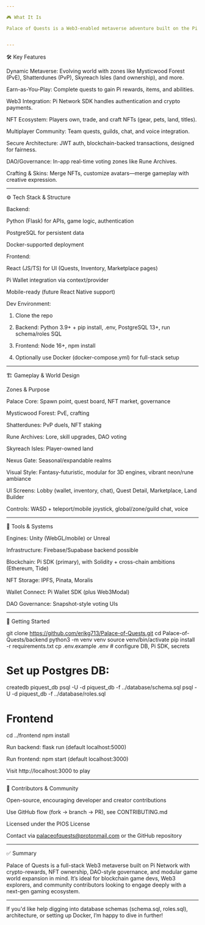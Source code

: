 ```yaml
---

🎮 What It Is

Palace of Quests is a Web3-enabled metaverse adventure built on the Pi Network. Players explore zones, complete quests, level up avatars, trade NFTs, and earn Pi tokens through secure, decentralized transactions .


---
```


🛠 Key Features

Dynamic Metaverse: Evolving world with zones like Mysticwood Forest (PvE), Shatterdunes (PvP), Skyreach Isles (land ownership), and more.

Earn-as-You-Play: Complete quests to gain Pi rewards, items, and abilities.

Web3 Integration: Pi Network SDK handles authentication and crypto payments.

NFT Ecosystem: Players own, trade, and craft NFTs (gear, pets, land, titles).

Multiplayer Community: Team quests, guilds, chat, and voice integration.

Secure Architecture: JWT auth, blockchain-backed transactions, designed for fairness.

DAO/Governance: In-app real-time voting zones like Rune Archives.

Crafting & Skins: Merge NFTs, customize avatars—merge gameplay with creative expression.



---

⚙️ Tech Stack & Structure

Backend:

Python (Flask) for APIs, game logic, authentication

PostgreSQL for persistent data

Docker-supported deployment


Frontend:

React (JS/TS) for UI (Quests, Inventory, Marketplace pages)

Pi Wallet integration via context/provider

Mobile-ready (future React Native support)


Dev Environment:

1. Clone the repo


2. Backend: Python 3.9+ + pip install, .env, PostgreSQL 13+, run schema/roles SQL


3. Frontend: Node 16+, npm install


4. Optionally use Docker (docker-compose.yml) for full-stack setup  




---

🏗 Gameplay & World Design

Zones & Purpose

Palace Core: Spawn point, quest board, NFT market, governance

Mysticwood Forest: PvE, crafting

Shatterdunes: PvP duels, NFT staking

Rune Archives: Lore, skill upgrades, DAO voting

Skyreach Isles: Player-owned land

Nexus Gate: Seasonal/expandable realms


Visual Style: Fantasy-futuristic, modular for 3D engines, vibrant neon/rune ambiance

UI Screens: Lobby (wallet, inventory, chat), Quest Detail, Marketplace, Land Builder

Controls: WASD + teleport/mobile joystick, global/zone/guild chat, voice



---

🧱 Tools & Systems

Engines: Unity (WebGL/mobile) or Unreal

Infrastructure: Firebase/Supabase backend possible

Blockchain: Pi SDK (primary), with Solidity + cross-chain ambitions (Ethereum, Tide)

NFT Storage: IPFS, Pinata, Moralis

Wallet Connect: Pi Wallet SDK (plus Web3Modal)

DAO Governance: Snapshot-style voting UIs



---

🔄 Getting Started

git clone https://github.com/erikg713/Palace-of-Quests.git
cd Palace-of-Quests/backend
python3 -m venv venv
source venv/bin/activate
pip install -r requirements.txt
cp .env.example .env  # configure DB, Pi SDK, secrets

# Set up Postgres DB:
createdb piquest_db
psql -U <user> -d piquest_db -f ../database/schema.sql
psql -U <user> -d piquest_db -f ../database/roles.sql

# Frontend
cd ../frontend
npm install

Run backend: flask run (default localhost:5000)

Run frontend: npm start (default localhost:3000)

Visit http://localhost:3000 to play 



---

👥 Contributors & Community

Open-source, encouraging developer and creator contributions

Use GitHub flow (fork → branch → PR), see CONTRIBUTING.md

Licensed under the PIOS License


Contact via palaceofquests@protonmail.com or the GitHub repository  


---

✅ Summary

Palace of Quests is a full-stack Web3 metaverse built on Pi Network with crypto-rewards, NFT ownership, DAO-style governance, and modular game world expansion in mind. It’s ideal for blockchain game devs, Web3 explorers, and community contributors looking to engage deeply with a next-gen gaming ecosystem.


---

If you'd like help digging into database schemas (schema.sql, roles.sql), architecture, or setting up Docker, I’m happy to dive in further!

